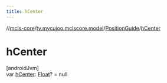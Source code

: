 ```yaml
---
title: hCenter
---
```

//[mcls-core](../../../index.html)/[tv.mycujoo.mclscore.model](../index.html)/[PositionGuide](index.html)/[hCenter](h-center.html)



# hCenter



[androidJvm]\
var [hCenter](h-center.html): [Float](https://kotlinlang.org/api/latest/jvm/stdlib/kotlin/-float/index.html)? = null




